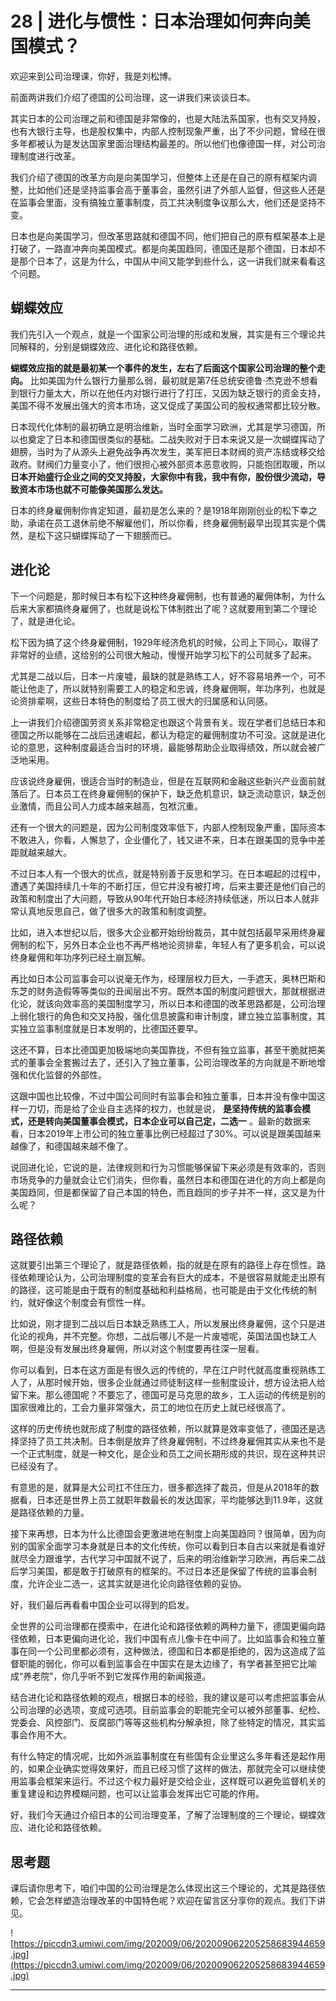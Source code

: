 # 28 | 进化与惯性：日本治理如何奔向美国模式？

欢迎来到公司治理课，你好，我是刘松博。

前面两讲我们介绍了德国的公司治理，这一讲我们来谈谈日本。

其实日本的公司治理之前和德国是非常像的，也是大陆法系国家，也有交叉持股，也有大银行主导，也是股权集中，内部人控制现象严重，出了不少问题，曾经在很多年都被认为是发达国家里面治理结构最差的。所以他们也像德国一样，对公司治理制度进行改革。

我们介绍了德国的改革方向是向美国学习，但整体上还是在自己的原有框架内调整，比如他们还是坚持监事会高于董事会，虽然引进了外部人监督，但这些人还是在监事会里面，没有搞独立董事制度，员工共决制度争议那么大，他们还是坚持不变。

日本也是向美国学习，但改革思路就和德国不同，他们把自己的原有框架基本上是打破了，一路直冲奔向美国模式。都是向美国趋同，德国还是那个德国，日本却不是那个日本了，这是为什么，中国从中间又能学到些什么，这一讲我们就来看看这个问题。

## 蝴蝶效应

我们先引入一个观点，就是一个国家公司治理的形成和发展，其实是有三个理论共同解释的，分别是蝴蝶效应、进化论和路径依赖。

 **蝴蝶效应指的就是最初某一个事件的发生，左右了后面这个国家公司治理的整个走向。** 比如美国为什么银行力量那么弱，最初就是第7任总统安德鲁·杰克逊不想看到银行力量太大，所以在他任内对银行进行了打压，又因为缺乏银行的资金支持，美国不得不发展出强大的资本市场，这又促成了美国公司的股权通常都比较分散。

日本现代化体制的最初确立是明治维新，当时全面学习欧洲，尤其是学习德国，所以也奠定了日本和德国很类似的基础。二战失败对于日本来说又是一次蝴蝶挥动了翅膀，当时为了从源头上避免战争再次发生，美军把日本财阀的资产冻结或移交给政府。财阀们力量变小了，他们很担心被外部资本恶意收购，只能抱团取暖，所以 **日本开始盛行企业之间的交叉持股，大家你中有我，我中有你，股份很少流动，导致资本市场也就不可能像美国那么发达。**

日本的终身雇佣制你肯定知道，最初是怎么来的？是1918年刚刚创业的松下幸之助，承诺在员工退休前绝不解雇他们，所以你看，终身雇佣制最早出现其实是个偶然，是松下这只蝴蝶挥动了一下翅膀而已。

## 进化论

下一个问题是，那时候日本有松下这种终身雇佣制，也有普通的雇佣体制，为什么后来大家都搞终身雇佣了，也就是说松下体制胜出了呢？这就要用到第二个理论了，就是进化论。

松下因为搞了这个终身雇佣制，1929年经济危机的时候，公司上下同心，取得了非常好的业绩，这给别的公司很大触动，慢慢开始学习松下的公司就多了起来。

尤其是二战以后，日本一片废墟，最缺的就是熟练工人，好不容易培养一个，可不能让他走了，所以就特别需要工人的稳定和忠诚，终身雇佣啊，年功序列，也就是论资排辈啊，这些日本特色的制度给了员工很大的归属感和认同感。

上一讲我们介绍德国劳资关系非常稳定也跟这个背景有关。现在学者们总结日本和德国之所以能够在二战后迅速崛起，都认为稳定的雇佣制度功不可没。这就是进化论的意思，这种制度最适合当时的环境，最能够帮助企业取得绩效，所以就会被广泛地采用。

应该说终身雇佣，很适合当时的制造业，但是在互联网和金融这些新兴产业面前就落后了。日本员工在终身雇佣制的保护下，缺乏危机意识，缺乏流动意识，缺乏创业激情，而且公司人力成本越来越高，包袱沉重。

还有一个很大的问题是，因为公司制度效率低下，内部人控制现象严重，国际资本不敢进入，你看，人懈怠了，企业僵化了，钱又进不来，日本在跟美国的竞争中差距就越来越大。

不过日本人有一个很大的优点，就是特别善于反思和学习。在日本崛起的过程中，遭遇了美国持续几十年的不断打压，但它并没有被打垮，后来主要还是他们自己的政策和制度出了大问题，导致从90年代开始日本经济持续低迷，所以日本人就非常认真地反思自己，做了很多大的政策和制度调整。

比如，进入本世纪以后，很多大企业都开始纷纷裁员，其中就包括最早采用终身雇佣制的松下，另外日本企业也不再严格地论资排辈，年轻人有了更多机会，可以说终身雇佣和年功序列已经土崩瓦解。

再比如日本公司监事会可以说毫无作为，经理层权力巨大，一手遮天，奥林巴斯和东芝的财务造假等等类似的丑闻层出不穷。既然本国的制度问题很大，那就根据进化论，就该向效率高的美国制度学习，所以日本和德国的改革思路都是，公司治理上弱化银行的角色和交叉持股，强化信息披露和审计制度，建立独立监事制度，其实独立监事制度就是日本发明的，比德国还要早。

这还不算，日本比德国更加极端地向美国靠拢，不但有独立监事，甚至干脆就把美式的董事会全套搬过去了，还引入了独立董事，公司治理改革的方向就是不断地增强和优化监督的外部性。

这跟中国也比较像，不过中国公司同时有监事会和独立董事，日本并没有像中国这样一刀切，而是给了企业自主选择的权力，也就是说， **是坚持传统的监事会模式，还是转向美国董事会模式，日本企业可以自己定，二选一** 。最新的数据来看，日本2019年上市公司的独立董事比例已经超过了30%。可以说是跟美国越来越像了，和德国越来越不像了。

说回进化论，它说的是，法律规则和行为习惯能够保留下来必须是有效率的，否则市场竞争的力量就会让它们消失，但你看，虽然日本和德国在进化的方向上都是向美国趋同，但是都保留了自己本国的特色，而且趋同的步子并不一样，这又是为什么呢？

## 路径依赖

这就要引出第三个理论了，就是路径依赖，指的就是在原有的路径上存在惯性。路径依赖理论认为，公司治理制度的变革会有巨大的成本，不是很容易就能走出原有的路径，这可能是由于既有的制度基础和利益格局，也可能是由于文化传统的制约，就好像这个制度会有惯性一样。

比如说，刚才提到二战以后日本缺乏熟练工人，所以发展出终身雇佣，这个只是进化论的视角，并不完整。你想，二战后哪儿不是一片废墟呢，英国法国也缺工人啊，但是没有发展出终身雇佣，所以对这个制度要再往深一层看。

你可以看到，日本在这方面是有很久远的传统的，早在江户时代就高度重视熟练工人了，从那时候开始，很多企业就通过师徒制这样一些制度设计，想方设法把人给留下来。那么德国呢？不要忘了，德国可是马克思的故乡，工人运动的传统是别的国家很难比的，工会力量非常强大，员工的地位在历史上就已经很高了。

这样的历史传统也就形成了制度的路径依赖，所以就算是效率变低了，德国还是选择坚持了员工共决制。日本倒是放弃了终身雇佣制，不过终身雇佣其实从来也不是一个正式制度，就是一种文化，是企业和员工之间长期形成的共识，现在这种共识已经没有了。

有意思的是，就算是大公司扛不住压力，很多都选择了裁员，但是从2018年的数据看，日本还是世界上员工就职年数最长的发达国家，平均能够达到11.9年，这就是路径依赖的力量。

接下来再想，日本为什么比德国会更激进地在制度上向美国趋同？很简单，因为向别的国家全面学习本身就是日本的文化传统，你可以看到日本自古以来就是看谁好就尽全力跟谁学，古代学习中国就不说了，后来的明治维新学习欧洲，再后来二战后学习美国，都是敢于打破原有的框架的。不过日本还是保留了传统的监事会制度，允许企业二选一，这其实就是进化论向路径依赖的妥协。

好，我们最后再看看中国企业可以得到的启发。

全世界的公司治理都在摸索中，在进化论和路径依赖的两种力量下，德国更偏向路径依赖，日本更偏向进化论，我们中国有点儿像卡在中间了。比如监事会和独立董事在同一个公司里都必须有，这种做法，德国和日本都是拒绝的，因为这造成了监督职能的弱化，你可以看到监事会在中国实在是太边缘了，有学者甚至把它比喻成“养老院”，你几乎听不到它发挥作用的新闻报道。

结合进化论和路径依赖的观点，根据日本的经验，我的建议是可以考虑把监事会从公司治理的必选项，变成可选项。目前监事会的职能完全可以被外部董事、纪检、党委会、风控部门、反腐部门等等这些机构分解承担，除了些特定的情况，其实监事会作用不大。

有什么特定的情况呢，比如外派监事制度在有些国有企业里这么多年看还是起作用的，如果企业确实觉得效果好，而且已经习惯了这样的做法，那就完全可以继续使用监事会框架来运行。不过这个权力最好是交给企业，这样既可以避免监督机关的重复建设和边界模糊问题，也可以让监事会发挥出它可能的作用。

好，我们今天通过介绍日本的公司治理变革，了解了治理制度的三个理论，蝴蝶效应、进化论和路径依赖。

## 思考题

课后请你思考下，咱们中国的公司治理是怎么体现出这三个理论的，尤其是路径依赖，它会怎样塑造治理改革的中国特色呢？欢迎在留言区分享你的观点。我们下讲见。

![https://piccdn3.umiwi.com/img/202009/06/202009062205258683944659.jpg](https://piccdn3.umiwi.com/img/202009/06/202009062205258683944659.jpg)

---
